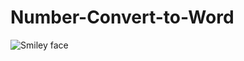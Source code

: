# Number-Convert-to-Word
<img src="http://mahamudur.com/git/number-in-word1.png" alt="Smiley face">
